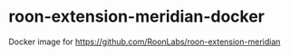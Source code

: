 # roon-extension-meridian-docker
Docker image for https://github.com/RoonLabs/roon-extension-meridian
